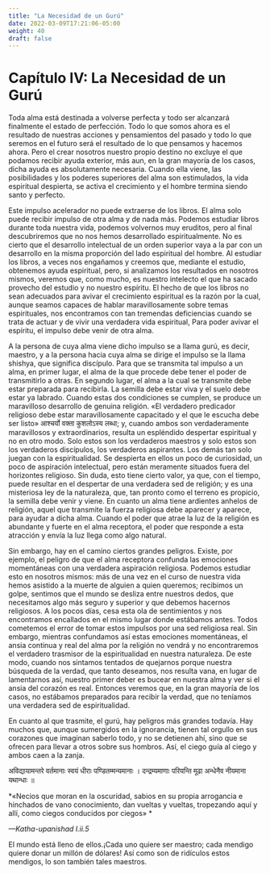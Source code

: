 ```yaml
---
title: "La Necesidad de un Gurú"
date: 2022-03-09T17:21:06-05:00
weight: 40
draft: false
---
```


# Capítulo IV: La Necesidad de un Gurú

Toda alma está destinada a volverse perfecta y todo ser alcanzará finalmente el estado de perfección. Todo lo que somos ahora es el resultado de nuestras acciones y pensamientos del pasado y todo lo que seremos en el futuro será el resultado de lo que pensamos y hacemos ahora. Pero el crear nosotros nuestro propio destino no excluye el que podamos recibir ayuda exterior, más aun, en la gran mayoría de los casos, dicha ayuda es absolutamente necesaria. Cuando ella viene, las posibilidades y los poderes superiores del alma son estimulados, la vida espiritual despierta, se activa el crecimiento y el hombre termina siendo santo y perfecto.

Este impulso acelerador no puede extraerse de los libros. El alma solo puede recibir impulso de otra alma y de nada más. Podemos estudiar libros durante toda nuestra vida, podemos volvernos muy eruditos, pero al final descubriremos que no nos hemos desarrollado espiritualmente. No es cierto que el desarrollo intelectual de un orden superior vaya a la par con un desarrollo en la misma proporción del lado espiritual del hombre. Al estudiar los libros, a veces nos engañamos y creemos que, mediante el estudio, obtenemos ayuda espiritual, pero, si analizamos los resultados en nosotros mismos, veremos que, como mucho, es nuestro intelecto el que ha sacado provecho del estudio y no nuestro espíritu. El hecho de que los libros no sean adecuados para avivar el crecimiento espiritual es la razón por la cual, aunque seamos capaces de hablar maravillosamente sobre temas espirituales, nos encontramos con tan tremendas deficiencias cuando se trata de actuar y de vivir una verdadera vida espiritual, Para poder avivar el espíritu, el impulso debe venir de otra alma.

A la persona de cuya alma viene dicho impulso se a llama gurú, es decir, maestro, y a la persona hacia cuya alma se dirige el impulso se la llama shishya, que significa discípulo. Para que se transmita tal impulso a un alma, en primer lugar, el alma de la que procede debe tener el poder de transmitirlo a otras. En segundo lugar, el alma a la cual se transmite debe estar preparada para recibirla. La semilla debe estar viva y el suelo debe estar ya labrado. Cuando estas dos condiciones se cumplen, se produce un maravilloso desarrollo de genuina religión. «El verdadero predicador religioso debe estar maravillosamente capacitado y el que le escucha debe ser listo» आश्चर्यो वक्ता कुशलोऽस्य लब्धा; y, cuando ambos son verdaderamente maravillosos y extraordinarios, resulta un espléndido despertar espiritual y no en otro modo. Solo estos son los verdaderos maestros y solo estos son los verdaderos discípulos, los verdaderos aspirantes. Los demás tan solo juegan con la espiritualidad. Se despierta en ellos un poco de curiosidad, un poco de aspiración intelectual, pero están meramente situados fuera del horizontes religioso. Sin duda, esto tiene cierto valor, ya que, con el tiempo, puede resultar en el despertar de una verdadera sed de religión; y es una misteriosa ley de la naturaleza, que, tan pronto como el terreno es propicio, la semilla debe venir y viene. En cuanto un alma tiene ardientes anhelos de religión, aquel que transmite la fuerza religiosa debe aparecer y aparece, para ayudar a dicha alma. Cuando el poder que atrae la luz de la religión es abundante y fuerte en el alma receptora, el poder que responde a esta atracción y envía la luz llega como algo natural.

Sin embargo, hay en el camino ciertos grandes peligros. Existe, por ejemplo, el peligro de que el alma receptora confunda las emociones momentáneas con una verdadera aspiración religiosa. Podemos estudiar esto en nosotros mismos: más de una vez en el curso de nuestra vida hemos asistido a la muerte de alguien a quien queremos; recibimos un golpe, sentimos que el mundo se desliza entre nuestros dedos, que necesitamos algo más seguro y superior y que debemos hacernos religiosos. A los pocos días, cesa esta ola de sentimientos y nos encontramos encallados en el mismo lugar donde estábamos antes. Todos cometemos el error de tomar estos impulsos por una sed religiosa real. Sin embargo, mientras confundamos así estas emociones momentáneas, el ansia continua y real del alma por la religión no vendrá y no encontraremos el verdadero trasmisor de la espiritualidad en nuestra naturaleza. De este modo, cuando nos sintamos tentados de quejarnos porque nuestra búsqueda de la verdad, que tanto deseamos, nos resulta vana, en lugar de lamentarnos así, nuestro primer deber es bucear en nuestra alma y ver si el ansia del corazón es real. Entonces veremos que, en la gran mayoría de los casos, no estábamos preparados para recibir la verdad, que no teníamos una verdadera sed de espiritualidad.

En cuanto al que trasmite, el gurú, hay peligros más grandes todavía. Hay muchos que, aunque sumergidos en la ignorancia, tienen tal orgullo en sus corazones que imaginan saberlo todo, y no se detienen ahí, sino que se ofrecen para llevar a otros sobre sus hombros. Así, el ciego guía al ciego y ambos caen a la zanja.

अविद्यायामन्तरे वर्तमानाः स्वयं धीराः पण्डितम्मन्यमानाः । दन्द्रम्यमाणाः परियन्ति मूढा अन्धेनैव नीयमाना यथान्धाः ॥

*«Necios que moran en la oscuridad, sabios en su propia arrogancia e hinchados de vano conocimiento, dan vueltas y vueltas, tropezando aquí y allí, como ciegos conducidos por ciegos» *

*—Katha-upanishad I.ii.5*

El mundo está lleno de ellos.¡Cada uno quiere ser maestro; cada mendigo quiere donar un millón de dólares\! Así como son de ridículos estos mendigos, lo son también tales maestros.
